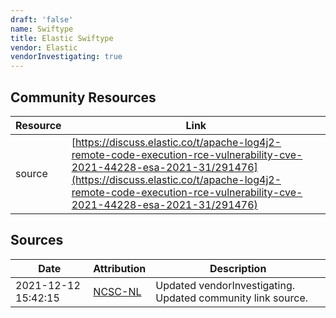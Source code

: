 ```yaml
---
draft: 'false'
name: Swiftype
title: Elastic Swiftype
vendor: Elastic
vendorInvestigating: true
---
```



## Community Resources
| Resource | Link |
| --- | --- |
| source | [https://discuss.elastic.co/t/apache-log4j2-remote-code-execution-rce-vulnerability-cve-2021-44228-esa-2021-31/291476](https://discuss.elastic.co/t/apache-log4j2-remote-code-execution-rce-vulnerability-cve-2021-44228-esa-2021-31/291476) |


## Sources
| Date | Attribution | Description |
| --- | --- | --- |
| 2021-12-12 15:42:15 | [NCSC-NL](https://github.com/NCSC-NL/log4shell/blob/main/software/README.md) | Updated vendorInvestigating. Updated community link source.  |
